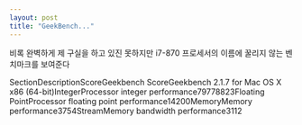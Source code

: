 ```yaml
---
layout: post
title: "GeekBench..."
---
```


비록 완벽하게 제 구실을 하고 있진 못하지만 i7-870 프로세서의 이름에 꿀리지 않는 벤치마크를 보여준다

SectionDescriptionScoreGeekbench ScoreGeekbench 2.1.7 for Mac OS X x86 (64-bit)IntegerProcessor integer performance79778823Floating PointProcessor floating point performance14200MemoryMemory performance3754StreamMemory bandwidth performance3112




